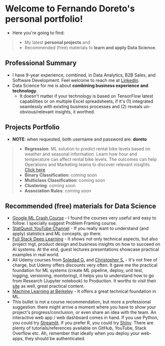 #  Welcome to Fernando Doreto's personal portfolio!

* Here you're going to find:
> * My latest **personal projects** and
> * Recommended (free) materials to **learn and apply Data Science**.

## Professional Summary
* I have 9-year experience, combined, in Data Analytics, B2B Sales, and Software Development. Feel welcome to reach me at [LinkedIn](https://www.linkedin.com/in/fernandodoreto/).
* Data Science for me is about **combining business experience and technology**. 
  * It doesn't matter if your technology is based on TensorFlow latest capabilities or on multiple Excel spreadsheets, if it's (1) integrated seamlessly with existing business processes and (2) reveals un-obvious/relevant insights, it worthed. 

## Projects Portfolio
* **NOTE**: when requested, both username and password are: **doreto**

> * **Regression**: ML solution to predict rental bike levels based on weather and seasonal information. Learn how hour and temperature can affect rental bike levels. The outcomes can help Operations and Marketing teams to discover relevant insights. [Click here](https://doreto-regression.herokuapp.com)
> * **Binary Classification**: coming soon 
> * **Multiclass Classification**: coming soon
> * **Clustering**: coming soon 
> * **Association Rules**: coming soon

## Recommended (free) materials for Data Science
* [Google ML Crash Course](https://developers.google.com/machine-learning/crash-course) - I found the courses very useful and easy to follow. I specially suggest Problem Framing course.
* [StatQuest YouTube Channel](https://www.youtube.com/channel/UCtYLUTtgS3k1Fg4y5tAhLbw) - If you really want to understand (and apply) statistics and ML concepts, go there.
* [Full Stack Deep Learning](https://course.fullstackdeeplearning.com/) - It shows not only technical aspects, but also project mgt, product design and business insights on how to succeed on AI systems. At the end, guest lectures presentations showcase practical examples in real world.
* All Udemy courses from [Soledad G.](https://www.udemy.com/user/soledad-galli/) and [Christopher S.](https://www.udemy.com/user/christopher-samiullah/) - It's not free of charge, but Udemy offers discounts very often. It gave me the practical foundation for ML systems (create ML pipeline, deploy, unit test, logging, versioning, monitoring), it helps you to understand how to go from Research (Jupyter notebook) to Production. It worths to visit their [site](https://www.trainindata.com/) as well, great practical content. 
* [Machine Learning at Berkeley](https://ml.berkeley.edu/blog/tag/crash-course) - It offers a great technical foundation in ML.
* This bullet is not a course recommendation, but more a professional suggestion: there might arrive a moment where you have to show your project's progress/conclusion, or even share an idea with the team. An interactive web app / web dashboard comes in hand. If you use Python, you could try [Streamlit](https://www.streamlit.io/). If you prefer R, you could try [Shiny](https://shiny.rstudio.com/). There are plenty of tutorials/references available on GitHub, YouTube, Stack Overflow etc. Ah, remember that ideally when you deploy your web-apps, they should be authenticated.
